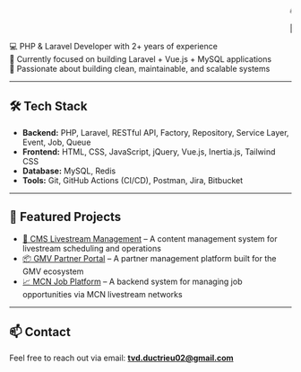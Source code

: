 <marquee>🔥 Passionate Laravel Developer | Vue.js | Redis | Clean Code Enthusiast 🔥</marquee>

<marquee>👋 Welcome to my GitHub profile – I'm Trieu Viet Duc, Laravel Developer 🚀</marquee>

💻 PHP & Laravel Developer with 2+ years of experience  
🚀 Currently focused on building Laravel + Vue.js + MySQL applications  
🔭 Passionate about building clean, maintainable, and scalable systems

---

## 🛠 Tech Stack

- **Backend:** PHP, Laravel, RESTful API, Factory, Repository, Service Layer, Event, Job, Queue
- **Frontend:** HTML, CSS, JavaScript, jQuery, Vue.js, Inertia.js, Tailwind CSS
- **Database:** MySQL, Redis
- **Tools:** Git, GitHub Actions (CI/CD), Postman, Jira, Bitbucket

---

## 📌 Featured Projects

- [🛒 CMS Livestream Management](https://cms.gmv.vn/) – A content management system for livestream scheduling and operations
- [📦 GMV Partner Portal](https://gmv.vn/) – A partner management platform built for the GMV ecosystem
- [📈 MCN Job Platform](https://mcn.gmv.vn/) – A backend system for managing job opportunities via MCN livestream networks

---

## 📫 Contact

Feel free to reach out via email: **tvd.ductrieu02@gmail.com**
